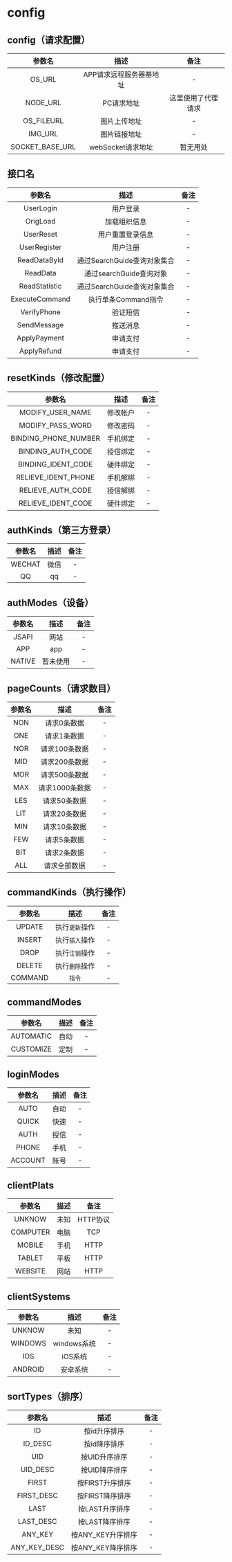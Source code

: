# config
## config（请求配置）
| 参数名      |  描述   |   备注   |
| :--------: | :------: |  :------:  |
| OS_URL    |  APP请求远程服务器基地址  |  -   |
| NODE_URL    |   PC请求地址  |  这里使用了代理请求  |
| OS_FILEURL    |   图片上传地址  | -  |
| IMG_URL    |   图片链接地址  | -  |
| SOCKET_BASE_URL    |   webSocket请求地址  | 暂无用处  |

## 接口名
| 参数名      |  描述   |   备注   |
| :--------: | :------: |  :------:  |
| UserLogin    |  用户登录  |  -   |
| OrigLoad    |  加载组织信息  |  -   |
| UserReset    |  用户重置登录信息  |  -   |
| UserRegister    |  用户注册  |  -   |
| ReadDataById    |  通过SearchGuide查询对象集合  |  -   |
| ReadData    |  通过searchGuide查询对象  |  -   |
| ReadStatistic    |  通过SearchGuide查询对象集合  |  -   |
| ExecuteCommand    |  执行单条Command指令  |  -   |
| VerifyPhone    |  验证短信  |  -   |
| SendMessage    |  推送消息  |  -   |
| ApplyPayment    |  申请支付  |  -   |
| ApplyRefund    |  申请支付  |  -   |

## resetKinds（修改配置）
| 参数名      |  描述   |   备注   |
| :--------: | :------: |  :------:  |
| MODIFY_USER_NAME    |  修改帐户  |  -   |
| MODIFY_PASS_WORD  |   修改密码  | -  |
| BINDING_PHONE_NUMBER    |   手机绑定  | -  |
| BINDING_AUTH_CODE  |   授信绑定  | -  |
| BINDING_IDENT_CODE  |   硬件绑定  | -  |
| RELIEVE_IDENT_PHONE  |   手机解绑  | -  |
| RELIEVE_AUTH_CODE  |   授信解绑  | -  |
| RELIEVE_IDENT_CODE  |   硬件绑定  | -  |

## authKinds（第三方登录）
| 参数名      |  描述   |   备注   |
| :--------: | :------: |  :------:  |
| WECHAT    |  微信  |  -   |
| QQ  |   qq  | -  |

## authModes（设备）
| 参数名      |  描述   |   备注   |
| :--------: | :------: |  :------:  |
| JSAPI    |  网站  |  -   |
| APP  |   app  | -  |
| NATIVE  |   暂未使用  | -  |

## pageCounts（请求数目）
| 参数名      |  描述   |   备注   |
| :--------: | :------: |  :------:  |
| NON    |  请求0条数据  |  -   |
| ONE    |  请求1条数据  |  -   |
| NOR    |  请求100条数据  |  -   |
| MID    |  请求200条数据  |  -   |
| MOR    |  请求500条数据  |  -   |
| MAX    |  请求1000条数据  |  -   |
| LES    |  请求50条数据  |  -   |
| LIT    |  请求20条数据  |  -   |
| MIN    |  请求10条数据  |  -   |
| FEW    |  请求5条数据  |  -   |
| BIT    |  请求2条数据  |  -   |
| ALL    |  请求全部数据  |  -   |

## commandKinds（执行操作）
| 参数名      |  描述   |   备注   |
| :--------: | :------: |  :------:  |
| UPDATE    |  执行`更新`操作  |  -   |
| INSERT    |  执行`插入`操作  |  -   |
| DROP    |  执行`注销`操作  |  -   |
| DELETE    |  执行`删除`操作  |  -   |
| COMMAND    |  `指令`  |  -   |

## commandModes
| 参数名      |  描述   |   备注   |
| :--------: | :------: |  :------:  |
| AUTOMATIC    |  自动  |  -   |
| CUSTOMIZE    |  定制  |  -   |

## loginModes
| 参数名      |  描述   |   备注   |
| :--------: | :------: |  :------:  |
| AUTO    |  自动  |  -   |
| QUICK    |  快速  |  -   |
| AUTH    |  授信  |  -   |
| PHONE    |  手机  |  -   |
| ACCOUNT    |  账号  |  -   |

## clientPlats
| 参数名      |  描述   |   备注   |
| :--------: | :------: |  :------:  |
| UNKNOW    |  未知  |  HTTP协议   |
| COMPUTER    |  电脑  |  TCP   |
| MOBILE    |  手机  |  HTTP   |
| TABLET    |  平板  |  HTTP   |
| WEBSITE    |  网站  |  HTTP   |

## clientSystems
| 参数名      |  描述   |   备注   |
| :--------: | :------: |  :------:  |
| UNKNOW    |  未知  |  -   |
| WINDOWS    |  windows系统  |  -   |
| IOS    |  iOS系统  |  -   |
| ANDROID    |  安卓系统  |  -   |

## sortTypes（排序）
| 参数名      |  描述   |   备注   |
| :--------: | :------: |  :------:  |
| ID    |  按id升序排序  |  -   |
| ID_DESC    |  按id降序排序  |  -   |
| UID    |  按UID升序排序  |  -   |
| UID_DESC    |  按UID降序排序  |  -   |
| FIRST    |  按FIRST升序排序  |  -   |
| FIRST_DESC    |  按FIRST降序排序  |  -   |
| LAST    |  按LAST升序排序  |  -   |
| LAST_DESC    |  按LAST降序排序  |  -   |
| ANY_KEY    |  按ANY_KEY升序排序  |  -   |
| ANY_KEY_DESC    |  按ANY_KEY降序排序  |  -   |